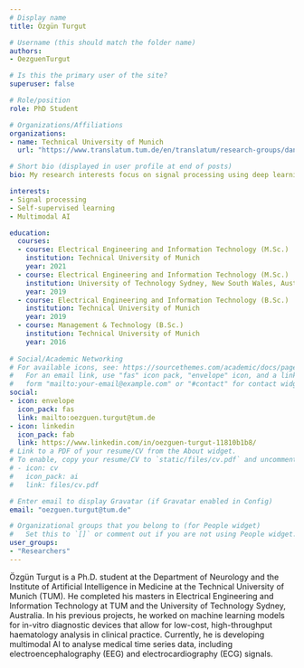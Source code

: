 ```yaml
---
# Display name
title: Özgün Turgut 

# Username (this should match the folder name)
authors:
- OezguenTurgut

# Is this the primary user of the site?
superuser: false

# Role/position
role: PhD Student

# Organizations/Affiliations
organizations:
- name: Technical University of Munich
  url: "https://www.translatum.tum.de/en/translatum/research-groups/daniel-rueckert-ai-in-healthcare-and-medicine/"

# Short bio (displayed in user profile at end of posts)
bio: My research interests focus on signal processing using deep learning methods.

interests:
- Signal processing
- Self-supervised learning
- Multimodal AI

education:
  courses:
  - course: Electrical Engineering and Information Technology (M.Sc.)
    institution: Technical University of Munich
    year: 2021
  - course: Electrical Engineering and Information Technology (M.Sc.)
    institution: University of Technology Sydney, New South Wales, Australia
    year: 2019
  - course: Electrical Engineering and Information Technology (B.Sc.)
    institution: Technical University of Munich
    year: 2019
  - course: Management & Technology (B.Sc.)
    institution: Technical University of Munich
    year: 2016
 
# Social/Academic Networking
# For available icons, see: https://sourcethemes.com/academic/docs/page-builder/#icons
#   For an email link, use "fas" icon pack, "envelope" icon, and a link in the
#   form "mailto:your-email@example.com" or "#contact" for contact widget.
social:
- icon: envelope
  icon_pack: fas
  link: mailto:oezguen.turgut@tum.de
- icon: linkedin
  icon_pack: fab
  link: https://www.linkedin.com/in/oezguen-turgut-11810b1b8/
# Link to a PDF of your resume/CV from the About widget.
# To enable, copy your resume/CV to `static/files/cv.pdf` and uncomment the lines below.
# - icon: cv
#   icon_pack: ai
#   link: files/cv.pdf

# Enter email to display Gravatar (if Gravatar enabled in Config)
email: "oezguen.turgut@tum.de"

# Organizational groups that you belong to (for People widget)
#   Set this to `[]` or comment out if you are not using People widget.
user_groups:
- "Researchers"
---
```


Özgün Turgut is a Ph.D. student at the Department of Neurology and the Institute of Artificial Intelligence in Medicine at the Technical University of Munich (TUM). He completed his masters in Electrical Engineering and Information Technology at TUM and the University of Technology Sydney, Australia. In his previous projects, he worked on machine learning models for in-vitro diagnostic devices that allow for low-cost, high-throughput haematology analysis in clinical practice. Currently, he is developing multimodal AI to analyse medical time series data, including electroencephalography (EEG) and electrocardiography (ECG) signals.
